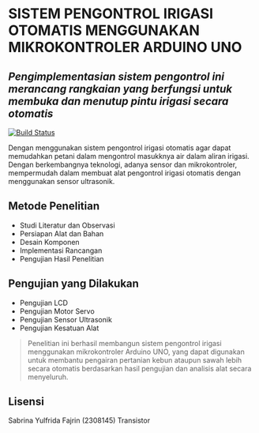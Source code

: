 # SISTEM PENGONTROL IRIGASI OTOMATIS MENGGUNAKAN MIKROKONTROLER ARDUINO UNO
## _Pengimplementasian sistem pengontrol ini merancang rangkaian yang berfungsi untuk membuka dan menutup pintu irigasi secara otomatis_

[![Build Status](https://travis-ci.org/joemccann/dillinger.svg?branch=master)](https://travis-ci.org/joemccann/dillinger)

Dengan menggunakan sistem pengontrol irigasi otomatis agar dapat memudahkan petani dalam mengontrol masukknya air dalam aliran irigasi. Dengan berkembangnya teknologi, adanya sensor dan mikrokontroler, mempermudah dalam membuat alat pengontrol irigasi otomatis dengan menggunakan sensor ultrasonik.

## Metode Penelitian

- Studi Literatur dan Observasi 
- Persiapan Alat dan Bahan
- Desain Komponen
- Implementasi Rancangan
- Pengujian Hasil Penelitian

## Pengujian yang Dilakukan

- Pengujian LCD 
- Pengujian Motor Servo 
- Pengujian Sensor Ultrasonik
- Pengujian Kesatuan Alat

> Penelitian ini berhasil membangun sistem pengontrol irigasi menggunakan mikrokontroler Arduino UNO, yang dapat digunakan untuk membantu pengairan pertanian kebun ataupun sawah lebih secara otomatis berdasarkan hasil pengujian dan analisis alat secara menyeluruh.

## Lisensi
Sabrina Yulfrida Fajrin (2308145) Transistor



[//]: # (These are reference links used in the body of this note and get stripped out when the markdown processor does its job. There is no need to format nicely because it shouldn't be seen. Thanks SO - http://stackoverflow.com/questions/4823468/store-comments-in-markdown-syntax)

   [dill]: <https://github.com/joemccann/dillinger>
   [git-repo-url]: <https://github.com/joemccann/dillinger.git>
   [john gruber]: <http://daringfireball.net>
   [df1]: <http://daringfireball.net/projects/markdown/>
   [markdown-it]: <https://github.com/markdown-it/markdown-it>
   [Ace Editor]: <http://ace.ajax.org>
   [node.js]: <http://nodejs.org>
   [Twitter Bootstrap]: <http://twitter.github.com/bootstrap/>
   [jQuery]: <http://jquery.com>
   [@tjholowaychuk]: <http://twitter.com/tjholowaychuk>
   [express]: <http://expressjs.com>
   [AngularJS]: <http://angularjs.org>
   [Gulp]: <http://gulpjs.com>

   [PlDb]: <https://github.com/joemccann/dillinger/tree/master/plugins/dropbox/README.md>
   [PlGh]: <https://github.com/joemccann/dillinger/tree/master/plugins/github/README.md>
   [PlGd]: <https://github.com/joemccann/dillinger/tree/master/plugins/googledrive/README.md>
   [PlOd]: <https://github.com/joemccann/dillinger/tree/master/plugins/onedrive/README.md>
   [PlMe]: <https://github.com/joemccann/dillinger/tree/master/plugins/medium/README.md>
   [PlGa]: <https://github.com/RahulHP/dillinger/blob/master/plugins/googleanalytics/README.md>

